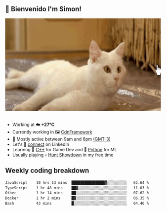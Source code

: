 <h2>👋 <b>Bienvenido I'm Simon!&nbsp;</b></h2>

<section>
  <img src="./static/banner.gif" height=300 width=1000>
</section>

<br>

<ul>
  <li>
		<!--START_SECTION:weather-->
		Working at <b>☁️   +27°C</b>
		<!--END_SECTION:weather-->
  </li>
  <li>
    Currently working in 🖼️&nbsp;<a href=https://github.com/snapverse/cdn-framework target=_blank>CdnFramework</a>
  </li>
  <li>
    🚩 Mostly active between 9am and 6pm <a href=https://onlinealarmkur.com/world/es target=_blank>(GMT-3)</a>
  </li>
  <li>
    Let's 🔗&nbsp;<a href=https://www.linkedin.com/in/itssimmons target=_blank>connect</a> on LinkedIn
  </li>
  <li>
    Learning 👴&nbsp;<a href=https://images3.memedroid.com/images/UPLOADED755/65f2bce6734f6.webp target=_blank>C++</a> for Game Dev and 🐍&nbsp;<a href=https://qph.cf2.quoracdn.net/main-qimg-4472b6229cb75bf66ab531f3ebd4f975-lq target=_blank>Python</a> for ML
  </li>
  <li>
    Usually playing 💀&nbsp;<a href=https://www.huntshowdown.com target=_blank>Hunt Showdown</a> in my free time
  </li>
</ul>

<h2><b>Weekly coding breakdown </b></h2>

<!--START_SECTION:waka-->

```txt
JavaScript    10 hrs 13 mins  ███████████████▓░░░░░░░░░   62.64 %
TypeScript    1 hr 48 mins    ██▓░░░░░░░░░░░░░░░░░░░░░░   11.03 %
Other         1 hr 14 mins    ██░░░░░░░░░░░░░░░░░░░░░░░   07.62 %
Docker        1 hr 2 mins     █▓░░░░░░░░░░░░░░░░░░░░░░░   06.35 %
Bash          43 mins         █░░░░░░░░░░░░░░░░░░░░░░░░   04.40 %
```

<!--END_SECTION:waka-->
